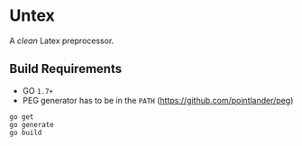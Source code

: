 # Untex

A *clean* Latex preprocessor.

## Build Requirements

- GO `1.7+`
- PEG generator has to be in the `PATH` (<https://github.com/pointlander/peg>)

```
go get
go generate
go build
```

